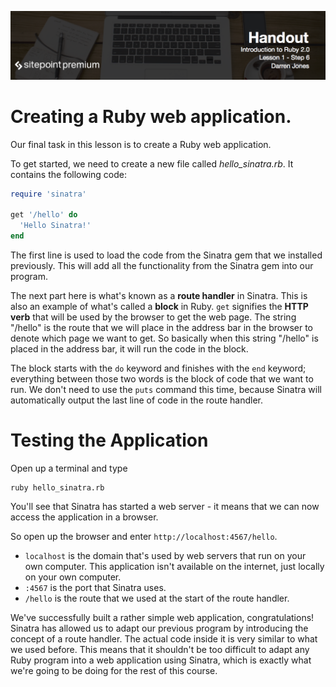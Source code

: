 ![](headings/1.6.png)

# Creating a Ruby web application.

Our final task in this lesson is to create a Ruby web application.

To get started, we need to create a new file called *hello_sinatra.rb*. It contains the following code:

```ruby
require 'sinatra'

get '/hello' do
  'Hello Sinatra!'
end
```

The first line is used to load the code from the Sinatra gem that we installed previously. This will add all the functionality from the Sinatra gem into our program.

The next part here is what's known as a **route handler** in Sinatra. This is also an example of what's called a **block** in Ruby. `get` signifies the **HTTP verb** that will be used by the browser to get the web page. The string "/hello" is the route that we will place in the address bar in the browser to denote which page we want to get. So basically when this string "/hello" is placed in the address bar, it will run the code in the block.

The block starts with the `do` keyword and finishes with the `end` keyword; everything between those two words is the block of code that we want to run. We don't need to use the `puts` command this time, because Sinatra will automatically output the last line of code in the route handler.

# Testing the Application

Open up a terminal and type

```
ruby hello_sinatra.rb
```

You'll see that Sinatra has started a web server - it means that we can now access the application in a browser.

So open up the browser and enter `http://localhost:4567/hello`.

* `localhost` is the domain that's used by web servers that run on your own computer. This application isn't available on the internet, just locally on your own computer.
* `:4567` is the port that Sinatra uses.
* `/hello` is the route that we used at the start of the route handler.

We've successfully built a rather simple web application, congratulations! Sinatra has allowed us to adapt our previous program by introducing the concept of a route handler. The actual code inside it is very similar to what we used before. This means that it shouldn't be too difficult to adapt any Ruby program into a web application using Sinatra, which is exactly what we're going to be doing for the rest of this course.